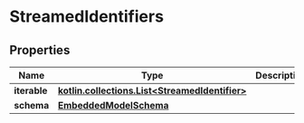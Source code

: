 
# StreamedIdentifiers

## Properties
Name | Type | Description | Notes
------------ | ------------- | ------------- | -------------
**iterable** | [**kotlin.collections.List&lt;StreamedIdentifier&gt;**](StreamedIdentifier.md) |  | 
**schema** | [**EmbeddedModelSchema**](EmbeddedModelSchema.md) |  |  [optional]




